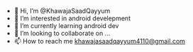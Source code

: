 - 👋 Hi, I’m @KhawajaSaadQayyum
- 👀 I’m interested in android develepment
- 🌱 I’m currently learning android dev
- 💞️ I’m looking to collaborate on ...
- 📫 How to reach me khawajasaadqayyum4110@gmail.com

<!---
KhawajaSaadQayyum/KhawajaSaadQayyum is a ✨ special ✨ repository because its `README.md` (this file) appears on your GitHub profile.
You can click the Preview link to take a look at your changes.
--->
